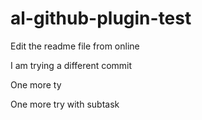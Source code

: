 # al-github-plugin-test

Edit the readme file from online

I am trying a different commit

One more ty

One more try with subtask


